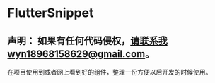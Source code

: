 # FlutterSnippet
## 声明： 如果有任何代码侵权，请联系我wyn18968158629@gmail.com。 

在项目使用到或者网上看到好的组件，整理一份方便以后开发的时候使用。
